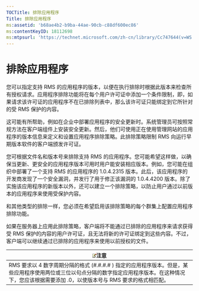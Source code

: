 ```yaml
---
TOCTitle: 排除应用程序
Title: 排除应用程序
ms:assetid: 'b68ae4b2-b9ba-44ae-90cb-c88df600ec86'
ms:contentKeyID: 18112698
ms:mtpsurl: 'https://technet.microsoft.com/zh-cn/library/Cc747644(v=WS.10)'
---
```


排除应用程序
============

您可以指定支持 RMS 的应用程序的版本，以便在执行排除时根据此版本来检查所有授权请求。应用程序排除功能将在每个用户许可证中添加一个条件限制，即，如果请求该许可证的应用程序不在已排除列表中，那么该许可证只能绑定到它所针对的受 RMS 保护的内容。

这可能有所帮助，例如在企业中部署应用程序的安全更新时。系统管理员可按照常规方法在客户端组件上安装安全更新。然后，他们可使用正在使用管理网站的应用程序的版本信息来定义和设置应用程序排除策略。此排除策略限制 RMS 向运行早期版本软件的客户端颁发许可证。

您可根据文件名和版本号来排除支持 RMS 的应用程序。您可能希望这样做，以确保当更新、更安全的应用程序版本可用时用户能安装相应版本。例如，您可能在组织中部署了一个支持 RMS 的应用程序的 1.0.4.2315 版本。此后，该应用程序的开发商发现了一个安全漏洞，并发行了用于修正该漏洞的 1.0.4.4200 版本。除了实施该应用程序的新版本以外，还可以建立一个排除策略，以防止用户通过以前版本的应用程序来使用受保护内容。

和其他类型的排除一样，您必须在希望启用该排除策略的每个群集上配置应用程序排除功能。

如果在服务器上应用此排除策略，客户端将不能通过已排除的应用程序来请求获得受 RMS 保护的内容的用户许可证，且无法将新的许可证绑定到这些内容。不过，客户端可以继续通过已排除的应用程序来使用以前授权的文件。

| ![](images/Cc747644.note(WS.10).gif)注意                                                                                                                                         |
|---------------------------------------------------------------------------------------------------------------------------------------------------------------------------------------------------------------|
| RMS 要求以 4 数字周期分隔的格式 (\#.\#.\#.\# ) 指定的应用程序版本。但是，某些应用程序使用两位或三位以句点分隔的数字指定应用程序版本。在这种情况下，您应该根据需要添加 .0，以使版本号与 RMS 要求的格式相匹配。 |
